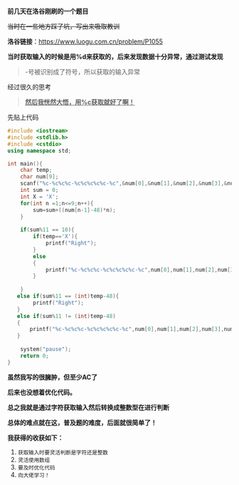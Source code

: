 **前几天在洛谷刚刷的一个题目**

~~当时在一些地方踩了坑，写出来吸取教训~~

**洛谷链接**：https://www.luogu.com.cn/problem/P1055



**当时获取输入的时候是用%d来获取的，后来发现数据十分异常，通过测试发现**

> -号被识别成了符号，所以获取的输入异常

经过很久的思考

> **<u>然后我恍然大悟，用%c获取就好了啊！</u>**

先贴上代码

```c++
#include <iostream>
#include <stdlib.h>
#include <cstdio>
using namespace std;

int main(){
    char temp;
    char num[9];
    scanf("%c-%c%c%c-%c%c%c%c%c-%c",&num[0],&num[1],&num[2],&num[3],&num[4],&num[5],&num[6],&num[7],&num[8],&temp);
    int sum = 0;
    int X = 'X';
    for(int n =1;n<=9;n++){
        sum=sum+((num[n-1]-48)*n);
    }
    
    if(sum%11 == 10){
        if(temp=='X'){
            printf("Right");
        }
        else
        {
            printf("%c-%c%c%c-%c%c%c%c%c-%c",num[0],num[1],num[2],num[3],num[4],num[5],num[6],num[7],num[8],'X');
        }
        
    }
   else if(sum%11 == (int)temp-48){
        printf("Right");
   }
   else if(sum%11 != (int)temp-48)
   {
       printf("%c-%c%c%c-%c%c%c%c%c-%c",num[0],num[1],num[2],num[3],num[4],num[5],num[6],num[7],num[8],(char)((sum%11)+48));
   }
   
    system("pause");
    return 0;
}

```

**虽然我写的很臃肿，但至少AC了**

**后来也没想着优化代码。**

**总之我就是通过字符获取输入然后转换成整数型在进行判断**

**总体的难点就在这，普及题的难度，后面就很简单了！**

**我获得的收获如下：**

1. `获取输入时要灵活判断是字符还是整数`
2. `灵活使用数组`
3. `要及时优化代码`
4. `向大佬学习！`